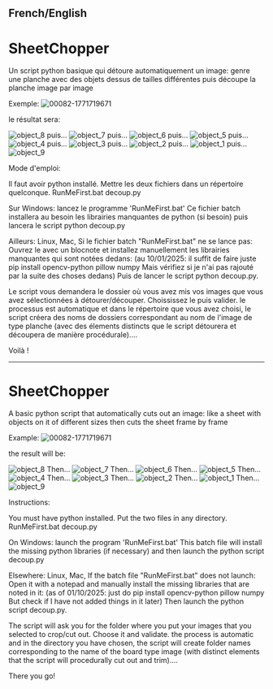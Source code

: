 French/English
-----
# SheetChopper
Un script python basique qui détoure automatiquement un image: genre une planche avec des objets dessus de tailles différentes puis découpe la planche image par image

Exemple:
![00082-1771719671](https://github.com/user-attachments/assets/8d47ec10-7a68-4b97-b9a0-48b710e3d7b3)

le résultat sera:

![object_8](https://github.com/user-attachments/assets/3c4dee16-fe5f-4d4e-9688-36c78c4ff45b)
puis...
![object_7](https://github.com/user-attachments/assets/28560715-cbc1-410f-8c4d-58643379f2f3)
puis...
![object_6](https://github.com/user-attachments/assets/a33c3359-147b-47cf-9ca0-e4715f586006)
puis...
![object_5](https://github.com/user-attachments/assets/c60020b6-ae22-4ff7-8a14-734540a0655c)
puis...
![object_4](https://github.com/user-attachments/assets/f9f06382-0189-4d8e-916f-026224fa1e4e)
puis...
![object_3](https://github.com/user-attachments/assets/59d8507d-751c-461d-be5c-feb417955a92)
puis...
![object_2](https://github.com/user-attachments/assets/babbe988-fed1-48d6-b134-4f0aebef537a)
puis...
![object_1](https://github.com/user-attachments/assets/7db863f7-05fb-4bfd-a463-92ab4907c9f7)
puis...
![object_9](https://github.com/user-attachments/assets/7da9fe90-c1d5-4834-bf91-41db7e8b9b4c)

Mode d'emploi:

Il faut avoir python installé.
Mettre les deux fichiers dans un répertoire quelconque.
RunMeFirst.bat
decoup.py

Sur Windows: lancez le programme 'RunMeFirst.bat'
Ce fichier batch installera au besoin les librairies manquantes de python (si besoin) puis lancera le script python decoup.py

Ailleurs: Linux, Mac,
Si le fichier batch "RunMeFirst.bat" ne se lance pas:
Ouvrez le avec un blocnote et installez manuellement les librairies manquantes qui sont notées dedans:
(au 10/01/2025: il suffit de faire juste
pip install opencv-python pillow numpy 
Mais vérifiez si je n'ai pas rajouté par la suite des choses dedans)
Puis de lancer le script python
decoup.py.

Le script vous demandera le dossier où vous avez mis vos images que vous avez sélectionnées à détourer/découper.
Choississez le puis valider.
le processus est automatique et dans le répertoire que vous avez choisi, le script créera des noms de dossiers correspondant au nom de l'image de type planche (avec des élements distincts que le script détourera et découpera de manière procédurale)....

Voilà !

-----

# SheetChopper
A basic python script that automatically cuts out an image: like a sheet with objects on it of different sizes then cuts the sheet frame by frame

Example:
![00082-1771719671](https://github.com/user-attachments/assets/8d47ec10-7a68-4b97-b9a0-48b710e3d7b3)

the result will be:

![object_8](https://github.com/user-attachments/assets/3c4dee16-fe5f-4d4e-9688-36c78c4ff45b)
Then...
![object_7](https://github.com/user-attachments/assets/28560715-cbc1-410f-8c4d-58643379f2f3)
Then...
![object_6](https://github.com/user-attachments/assets/a33c3359-147b-47cf-9ca0-e4715f586006)
Then...
![object_5](https://github.com/user-attachments/assets/c60020b6-ae22-4ff7-8a14-734540a0655c)
Then...
![object_4](https://github.com/user-attachments/assets/f9f06382-0189-4d8e-916f-026224fa1e4e)
Then...
![object_3](https://github.com/user-attachments/assets/59d8507d-751c-461d-be5c-feb417955a92)
Then...
![object_2](https://github.com/user-attachments/assets/babbe988-fed1-48d6-b134-4f0aebef537a)
Then...
![object_1](https://github.com/user-attachments/assets/7db863f7-05fb-4bfd-a463-92ab4907c9f7)
Then...
![object_9](https://github.com/user-attachments/assets/7da9fe90-c1d5-4834-bf91-41db7e8b9b4c)

Instructions:

You must have python installed.
Put the two files in any directory.
RunMeFirst.bat
decoup.py

On Windows: launch the program 'RunMeFirst.bat'
This batch file will install the missing python libraries (if necessary) and then launch the python script decoup.py

Elsewhere: Linux, Mac,
If the batch file "RunMeFirst.bat" does not launch:
Open it with a notepad and manually install the missing libraries that are noted in it:
(as of 01/10/2025: just do
pip install opencv-python pillow numpy
But check if I have not added things in it later)
Then launch the python script
decoup.py.

The script will ask you for the folder where you put your images that you selected to crop/cut out.
Choose it and validate.
the process is automatic and in the directory you have chosen, the script will create folder names corresponding to the name of the board type image (with distinct elements that the script will procedurally cut out and trim)....

There you go!
